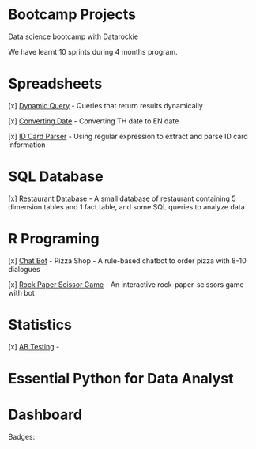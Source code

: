 # Bootcamp Projects

Data science bootcamp with Datarockie

We have learnt 10 sprints during 4 months program.

# Spreadsheets
 [x] [Dynamic Query]() - Queries that return results dynamically
 
 [x] [Converting Date]() - Converting TH date to EN date
 
 [x] [ID Card Parser]() - Using regular expression to extract and parse ID card information
 
# SQL Database
 [x] [Restaurant Database](https://github.com/nattakarnl/bootcamp_projects/blob/64851f3e7a832dae43de56be974d199b1a228e9f/SQL/restaurant_database.sql) -  A small database of restaurant containing 5 dimension tables and 1 fact table, and some SQL queries to analyze data
 
# R Programing
 [x] [Chat Bot](https://replit.com/@NattakarnL/Pizzaorder?v=1) - Pizza Shop - A rule-based chatbot to order pizza with 8-10 dialogues
 
 [x] [Rock Paper Scissor Game](https://replit.com/@NattakarnL/paoyingchub?v=1) - An interactive rock-paper-scissors game with bot
 
# Statistics
 [x] [AB Testing]() - 
# Essential Python for Data Analyst

# Dashboard

Badges:

